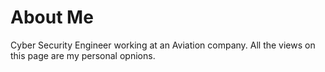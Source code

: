 # About Me

Cyber Security Engineer working at an Aviation company. All the views on this page are my personal opnions.
